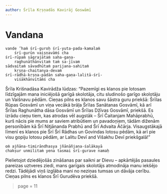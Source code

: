 ```yaml
---
author: Śrīla Kṛṣṇadās Kavirāj Goswāmī
---
```


# Vandana

    vande ’haṁ śrī-guroḥ śrī-yuta-pada-kamalaṁ
        śrī-gurūn vaiṣṇavāṁś cha
    śrī-rūpaṁ sāgrajātaṁ saha-gaṇa-
        raghunāthānvitaṁ taṁ sa-jīvam
    sādvaitaṁ sāvadhūtaṁ parijana-sahitaṁ
        kṛṣṇa-chaitanya-devaṁ
    śrī-rādhā-kṛṣṇa-pādān saha-gaṇa-lalitā-śrī-
        viśākhānvitāṁś cha

Šrīla Krišnadāsa Kavirādža lūdzas: “Pazemīgi es klanos pie lotosam līdzīgajām mana iniciējošā garīgā skolotāja,  citu sludinošo garīgo skolotāju un Vaišnavu pēdām. Cieņas pilns es klanos savu šāstra guru priekšā: Šrīlas Rūpas Gosvāmī un viņa vecākā brāļa Šrīlas Sanātanas Gosvāmī, kā arī Šrīlas Raghunātha dāsa Gosvāmī un Šrīlas Džīvas Gosvāmī, priekšā. Es izrādu cieņu tiem, kas atrodas vēl augstāk – Šrī Čaitanjam Mahāprabhū, kurš nācis pie mums ar saviem atribūtiem un pavadoņiem, tādām diženām personībām kā Šrī Nitjānanda Prabhū and Šrī Advaita Āčārja. Visaugstākajā līmenī es klanos pie Šrī Šrī Rādhas un Govindas lotosu pēdām, kā arī pie visu gopiju lotosu pēdām, ar Lalitu Devī and Višakhu Devī priekšgalā!”

    oṁ ajñāna-timirāndhasya jñānāñjana-śalākayā
    chakṣur unmilitaṁ yena tasmai śrī-gurave namaḥ

Pielietojot dziedējošās zināšanas par saikni ar Dievu – apkārtējās pasaules pareizas uztveres ziedi, mans garīgais skolotājs atmodināja manu iekšējo redzi. Tādējādi viņš izglāba mani no neziņas tumsas un dāvāja cerību. Cieņas pilns es klanos Šrī Gurudēva priekšā.


> page = 11
